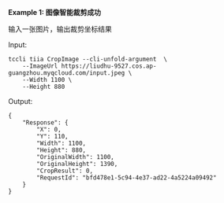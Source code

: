 **Example 1: 图像智能裁剪成功**

输入一张图片，输出裁剪坐标结果

Input: 

```
tccli tiia CropImage --cli-unfold-argument  \
    --ImageUrl https://liudhu-9527.cos.ap-guangzhou.myqcloud.com/input.jpeg \
    --Width 1100 \
    --Height 880
```

Output: 
```
{
    "Response": {
        "X": 0,
        "Y": 110,
        "Width": 1100,
        "Height": 880,
        "OriginalWidth": 1100,
        "OriginalHeight": 1390,
        "CropResult": 0,
        "RequestId": "bfd478e1-5c94-4e37-ad22-4a5224a09492"
    }
}
```

